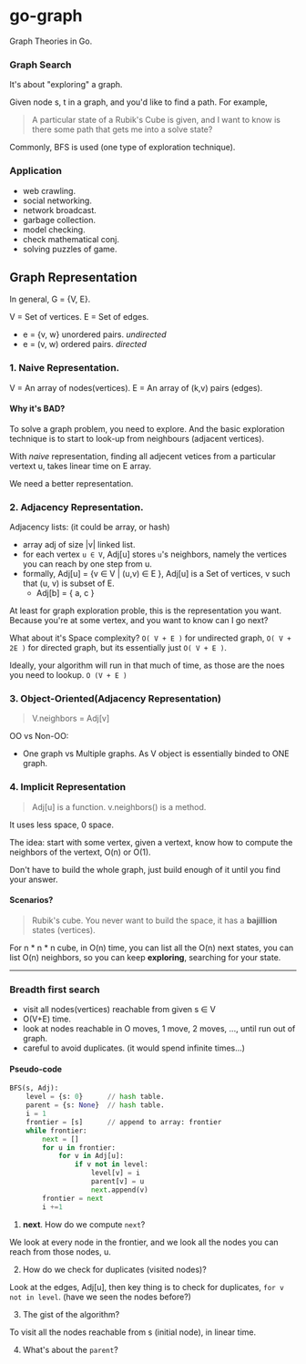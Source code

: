 # go-graph
Graph Theories in Go.

### Graph Search

It's about "exploring" a graph.

Given node s, t in a graph, and you'd like to find a path. For example,

> A particular state of a Rubik's Cube is given, and I want to know is there
  some path that gets me into a solve state?

Commonly, BFS is used (one type of exploration technique).

### Application
- web crawling.
- social networking.
- network broadcast.
- garbage collection.
- model checking.
- check mathematical conj.
- solving puzzles of game.

## Graph Representation

In general, G = {V, E}.

V = Set of vertices.
E = Set of edges.

 - e = {v, w} unordered pairs. *undirected*
 - e = (v, w) ordered pairs. *directed*

### 1. Naive Representation.

V = An array of nodes(vertices).
E = An array of (k,v) pairs (edges).

#### Why it's BAD?

To solve a graph problem, you need to explore. And the basic exploration technique
is to start to look-up from neighbours (adjacent vertices).

With *naive* representation, finding all adjecent vetices from a particular vertext u,
takes linear time on E array.

We need a better representation.

### 2. Adjacency Representation.

Adjacency lists: (it could be array, or hash)
- array adj of size |v| linked list.
- for each vertex `u ∈ V`, Adj[u] stores `u`'s neighbors, namely the vertices you can reach by one step from u.
- formally, Adj[u] = {v ∈ V | (u,v) ∈ E }, Adj[u] is a Set of vertices, v such that (u, v) is subset of E.
  - Adj[b] = { a, c }

At least for graph exploration proble, this is the representation you want. Because you're at some vertex, and you
want to know can I go next?


What about it's Space complexity?
`O( V + E )` for undirected graph,
`O( V + 2E )` for directed graph, but its essentially just `O( V + E )`.

Ideally, your algorithm will run in that much of time, as those are the noes you need to lookup. `O (V + E )`

### 3. Object-Oriented(Adjacency Representation)

> V.neighbors = Adj[v]


OO vs Non-OO:
- One graph vs Multiple graphs. As V object is essentially binded to ONE graph.



### 4. Implicit Representation

> Adj[u] is a function. v.neighbors() is a method.

It uses less space, 0 space.

The idea: start with some vertex, given a vertext, know how to compute the neighbors of the vertext, O(n) or O(1).


Don't have to build the whole graph, just build enough of it until you find your answer.

#### Scenarios?
> Rubik's cube. You never want to build the space, it has a **bajillion** states (vertices).

For n * n * n cube, in O(n) time, you can list all the O(n) next states, you can list O(n) neighbors, so you can keep
**exploring**, searching for your state.




---

### Breadth first search
- visit all nodes(vertices) reachable from given s ∈ V
- O(V+E) time.
- look at nodes reachable in O moves, 1 move, 2 moves, ..., until run out of graph.
- careful to avoid duplicates. (it would spend infinite times...)


#### Pseudo-code
```python
BFS(s, Adj):
	level = {s: 0}      // hash table.
	parent = {s: None}  // hash table.
	i = 1
	frontier = [s]      // append to array: frontier
	while frontier:
		next = []
		for u in frontier:
			for v in Adj[u]:
				if v not in level:
					level[v] = i
					parent[v] = u
					next.append(v)
		frontier = next
		i +=1
```
1. **next**. How do we compute `next`?

We look at every node in the frontier, and we look all the nodes you can reach from those nodes, u.

2. How do we check for duplicates (visited nodes)?

Look at the edges, Adj[u], then key thing is to check for duplicates, `for v not in level`. (have we seen the nodes before?)

3. The gist of the algorithm?

To visit all the nodes reachable from s (initial node), in linear time.


4. What's about the `parent`?





